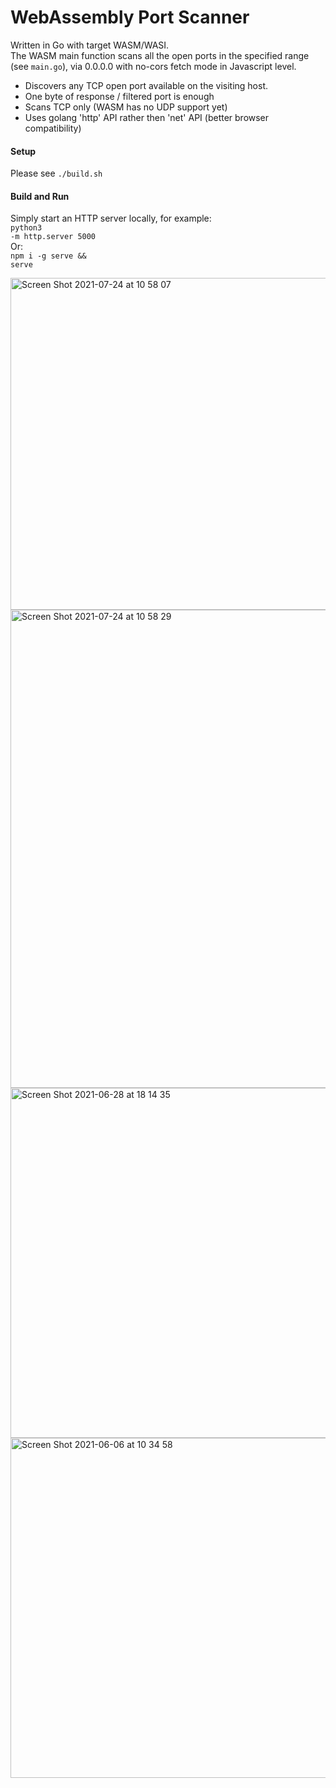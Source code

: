 # WebAssembly Port Scanner
Written in Go with target WASM/WASI.<br>
The WASM main function scans all the open ports in the specified range (see <code>main.go</code>), via 0.0.0.0 with no-cors fetch mode in Javascript level.<br>
* Discovers any TCP open port available on the visiting host.<br>
* One byte of response / filtered port is enough
* Scans TCP only (WASM has no UDP support yet)
* Uses golang 'http' API rather then 'net' API (better browser compatibility)
#### Setup
Please see <code>./build.sh</code>
#### Build and Run
Simply start an HTTP server locally, for example:
<br><code>python3 -m http.server 5000</code><br>Or:<br><code>npm i -g serve && serve</code><br>


<img width="531" alt="Screen Shot 2021-07-24 at 10 58 07" src="https://user-images.githubusercontent.com/19243302/126895841-99ad3ca7-fcc1-42e5-8094-50516b73ec21.png">
<img width="765" alt="Screen Shot 2021-07-24 at 10 58 29" src="https://user-images.githubusercontent.com/19243302/126895843-55d8f87d-2c3b-4f24-a70d-174ed85bec4c.png">


<img width="560" alt="Screen Shot 2021-06-28 at 18 14 35" src="https://user-images.githubusercontent.com/19243302/126895866-4cc8d000-69b4-4a78-b970-682403ffbe0b.png">
<img width="544" alt="Screen Shot 2021-06-06 at 10 34 58" src="https://user-images.githubusercontent.com/19243302/126895879-97af4744-2f93-4b8d-b71e-a78ebc03ce46.png">
